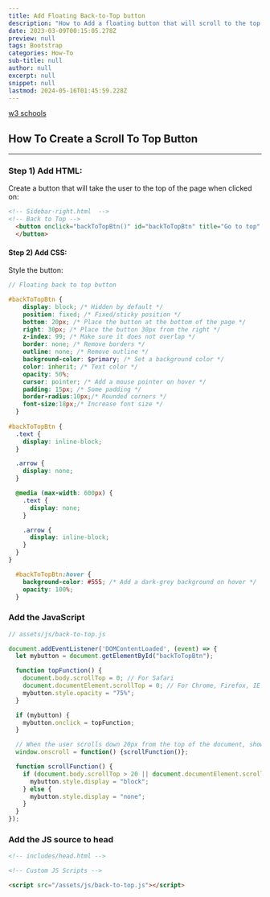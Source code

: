 ```yaml
---
title: Add Floating Back-to-Top button
description: "How to Add a floating button that will scroll to the top of a page? "
date: 2023-03-09T00:15:05.278Z
preview: null
tags: Bootstrap
categories: How-To
sub-title: null
author: null
excerpt: null
snippet: null
lastmod: 2024-05-16T01:45:59.228Z
---
```


[w3 schools](https://www.w3schools.com/howto/howto_js_scroll_to_top.asp)

## How To Create a Scroll To Top Button
------------------------------------

### Step 1) Add HTML:

Create a button that will take the user to the top of the page when clicked on:

```html
<!-- Sidebar-right.html  -->
<!-- Back to Top -->
  <button onclick="backToTopBtn()" id="backToTopBtn" title="Go to top" class="btn btn-primary">{{ site.data.ui-text[site.locale].back_to_top | default: 'Back to Top' }} &uarr;
  </button>
```
#### Step 2) Add CSS:

Style the button:

```scss
// Floating back to top button

#backToTopBtn { 
    display: block; /* Hidden by default */
    position: fixed; /* Fixed/sticky position */
    bottom: 20px; /* Place the button at the bottom of the page */
    right: 30px; /* Place the button 30px from the right */
    z-index: 99; /* Make sure it does not overlap */
    border: none; /* Remove borders */
    outline: none; /* Remove outline */
    background-color: $primary; /* Set a background color */
    color: inherit; /* Text color */
    opacity: 50%;
    cursor: pointer; /* Add a mouse pointer on hover */
    padding: 15px; /* Some padding */
    border-radius:10px;/* Rounded corners */
    font-size:18px;/* Increase font size */
  }
    
#backToTopBtn {
  .text {
    display: inline-block;
  }

  .arrow {
    display: none;
  }

  @media (max-width: 600px) {
    .text {
      display: none;
    }

    .arrow {
      display: inline-block;
    }
  }
}

  #backToTopBtn:hover { 
    background-color: #555; /* Add a dark-grey background on hover */ 
    opacity: 100%;
  }
```

### Add the JavaScript

```js
// assets/js/back-to-top.js

document.addEventListener('DOMContentLoaded', (event) => {
  let mybutton = document.getElementById("backToTopBtn");

  function topFunction() {
    document.body.scrollTop = 0; // For Safari
    document.documentElement.scrollTop = 0; // For Chrome, Firefox, IE and Opera
    mybutton.style.opacity = "75%";
  }

  if (mybutton) {
    mybutton.onclick = topFunction;
  }

  // When the user scrolls down 20px from the top of the document, show the button
  window.onscroll = function() {scrollFunction()};

  function scrollFunction() {
    if (document.body.scrollTop > 20 || document.documentElement.scrollTop > 20) {
      mybutton.style.display = "block";
    } else {
      mybutton.style.display = "none";
    }
  }
});
```

### Add the JS source to head

```html
<!-- includes/head.html -->

<!-- Custom JS Scripts -->

<script src="/assets/js/back-to-top.js"></script>

```

